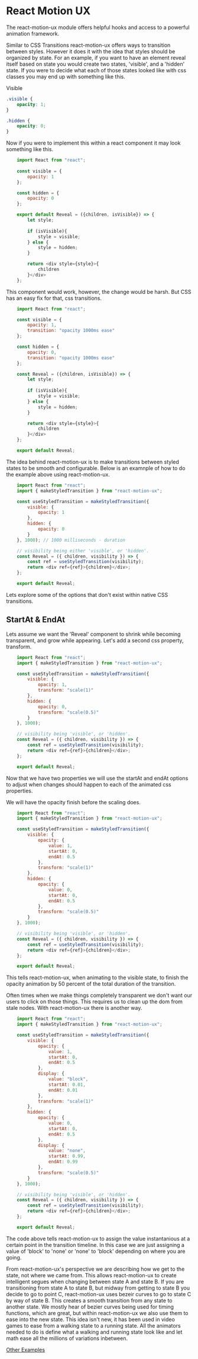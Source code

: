 # React Motion UX

The react-motion-ux module offers helpful hooks and access to a powerful animation framework. 

Similar to CSS Transitions react-motion-ux offers ways to transition between styles. However it does it with the idea that styles should be organized by state. For an example, if you want to have an element reveal itself based on state you would create two states, 'visible', and a 'hidden' state. If you were to decide what each of those states looked like with css classes you may end up with something like this.

Visible
```css
.visible {
    opacity: 1;
}

.hidden {
    opacity: 0;
}
```

Now if you were to implement this within a react component it may look something like this.
```javascript
    import React from "react";
    
    const visible = {
        opacity: 1
    };

    const hidden = {
        opacity: 0
    };

    export default Reveal = ({children, isVisible}) => {
        let style;
        
        if (isVisible){
            style = visible;
        } else {
            style = hidden;
        }

        return <div style={style}>{
            children
        }</div>
    };
```

This component would work, however, the change would be harsh. But CSS has an easy fix for that, css transitions.

```javascript
    import React from "react";

    const visible = {
        opacity: 1,
        transition: "opacity 1000ms ease"
    };

    const hidden = {
        opacity: 0,
        transition: "opacity 1000ms ease"
    };

    const Reveal = ({children, isVisible}) => {
        let style;
        
        if (isVisible){
            style = visible;
        } else {
            style = hidden;
        }

        return <div style={style}>{
            children
        }</div>
    };

    export default Reveal;
```

The idea behind react-motion-ux is to make transitions between styled states to be smooth and configurable. Below is an examnple of how to do the example above using react-motion-ux.

```javascript
    import React from "react";
    import { makeStyledTransition } from "react-motion-ux";

    const useStyledTransition = makeStyledTransition({
        visible: {
            opacity: 1
        },
        hidden: {
            opacity: 0
        }
    }, 1000); // 1000 milliseconds - duration

    // visibility being either 'visible', or 'hidden'.
    const Reveal = ({ children, visibility }) => {
        const ref = useStyledTransition(visibility);
        return <div ref={ref}>{children}</div>;
    };

    export default Reveal;

```

Lets explore some of the options that don't exist within native CSS transitions.

## StartAt & EndAt

Lets assume we want the 'Reveal' component to shrink while becoming transparent, and grow while appearing. Let's add a second css property, transform.
```javascript
    import React from "react";
    import { makeStyledTransition } from "react-motion-ux";

    const useStyledTransition = makeStyledTransition({
        visible: {
            opacity: 1,
            transform: "scale(1)"
        },
        hidden: {
            opacity: 0,
            transform: "scale(0.5)"
        }
    }, 1000);

    // visibility being 'visible', or 'hidden'.
    const Reveal = ({ children, visibility }) => {
        const ref = useStyledTransition(visibility);
        return <div ref={ref}>{children}</div>;
    };

    export default Reveal;
```

Now that we have two properties we will use the startAt and endAt options to adjust when changes should happen to each of the animated css properties.

We will have the opacity finish before the scaling does.
```javascript
    import React from "react";
    import { makeStyledTransition } from "react-motion-ux";

    const useStyledTransition = makeStyledTransition({
        visible: {
            opacity: {
                value: 1,
                startAt: 0,
                endAt: 0.5
            },
            transform: "scale(1)"
        },
        hidden: {
            opacity: {
                value: 0,
                startAt: 0,
                endAt: 0.5
            },
            transform: "scale(0.5)"
        }
    }, 1000);

    // visibility being 'visible', or 'hidden'.
    const Reveal = ({ children, visibility }) => {
        const ref = useStyledTransition(visibility);
        return <div ref={ref}>{children}</div>;
    };

    export default Reveal;
```

This tells react-motion-ux, when animating to the visible state, to finish the opacity animation by 50 percent of the total duration of the transition. 

Often times when we make things completely transparent we don't want our users to click on those things. This requires us to clean up the dom from stale nodes. With react-motion-ux there is another way.

```javascript
    import React from "react";
    import { makeStyledTransition } from "react-motion-ux";

    const useStyledTransition = makeStyledTransition({
        visible: {
            opacity: {
                value: 1,
                startAt: 0,
                endAt: 0.5
            },
            display: {
                value: "block",
                startAt: 0.01,
                endAt: 0.01
            },
            transform: "scale(1)"
        },
        hidden: {
            opacity: {
                value: 0,
                startAt: 0,
                endAt: 0.5
            },
            display: {
                value: "none",
                startAt: 0.99,
                endAt: 0.99
            },
            transform: "scale(0.5)"
        }
    }, 1000);

    // visibility being 'visible', or 'hidden'.
    const Reveal = ({ children, visibility }) => {
        const ref = useStyledTransition(visibility);
        return <div ref={ref}>{children}</div>;
    };

    export default Reveal;
```

The code above tells react-motion-ux to assign the value instantanious at a certain point in the transition timeline. In this case we are just assigning a value of 'block' to 'none' or 'none' to 'block' depending on where you are going.

From react-motion-ux's perspective we are describing how we get to the state, not where we came from. This allows react-motion-ux to create intelligent segues when changing between state A and state B. If you are transitioning from state A to state B, but midway from getting to state B you decide to go to point C, react-motion-ux uses bezeir curves to go to state C by way of state B. This creates a smooth transition from any state to another state. We mostly hear of bezier curves being used for timing functions, which are great, but within react-motion-ux we also use them to ease into the new state. This idea isn't new, it has been used in video games to ease from a walking state to a running state. All the animators needed to do is define what a walking and running state look like and let math ease all the millions of variations inbetween.

[Other Examples](https://jaredjbarnes.github.io/react-motion-ux/)
